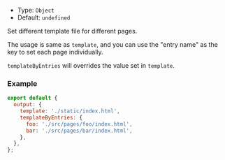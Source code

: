 - Type: `Object`
- Default: `undefined`

Set different template file for different pages.

The usage is same as `template`, and you can use the "entry name" as the key to set each page individually.

`templateByEntries` will overrides the value set in `template`.

### Example

```js
export default {
  output: {
    template: './static/index.html',
    templateByEntries: {
      foo: './src/pages/foo/index.html',
      bar: './src/pages/bar/index.html',
    },
  },
};
```
